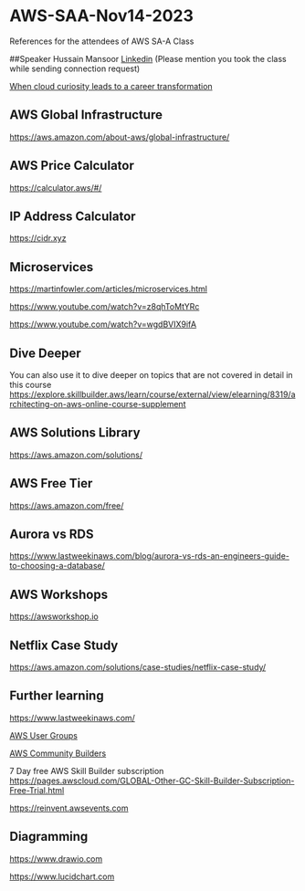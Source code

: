 # AWS-SAA-Nov14-2023
References for the attendees of AWS SA-A Class

##Speaker
Hussain Mansoor
[Linkedin](https://www.linkedin.com/in/husyn/) (Please mention you took the class while sending connection request)

[When cloud curiosity leads to a career transformation](https://aws.amazon.com/blogs/training-and-certification/when-cloud-curiosity-leads-to-a-career-transformation/)

## AWS Global Infrastructure
https://aws.amazon.com/about-aws/global-infrastructure/

## AWS Price Calculator
https://calculator.aws/#/

## IP Address Calculator
https://cidr.xyz

## Microservices
https://martinfowler.com/articles/microservices.html

https://www.youtube.com/watch?v=z8qhToMtYRc

https://www.youtube.com/watch?v=wgdBVIX9ifA

## Dive Deeper
You can also use it to dive deeper on topics that are not covered in detail in this course
https://explore.skillbuilder.aws/learn/course/external/view/elearning/8319/architecting-on-aws-online-course-supplement

## AWS Solutions Library
https://aws.amazon.com/solutions/

## AWS Free Tier
https://aws.amazon.com/free/

## Aurora vs RDS
https://www.lastweekinaws.com/blog/aurora-vs-rds-an-engineers-guide-to-choosing-a-database/

## AWS Workshops
https://awsworkshop.io

## Netflix Case Study
https://aws.amazon.com/solutions/case-studies/netflix-case-study/

## Further learning 
https://www.lastweekinaws.com/

[AWS User Groups](https://aws.amazon.com/developer/community/usergroups)

[AWS Community Builders](https://aws.amazon.com/developer/community/community-builders/)

7 Day free AWS Skill Builder subscription
https://pages.awscloud.com/GLOBAL-Other-GC-Skill-Builder-Subscription-Free-Trial.html

https://reinvent.awsevents.com

## Diagramming
https://www.drawio.com

https://www.lucidchart.com
